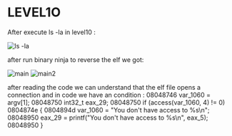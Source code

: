 # LEVEL1O


After execute ls -la in level10 :

![ls -la](https://cdn.discordapp.com/attachments/1015186220227231825/1148206472694616124/image.png)


after run binary ninja to reverse the elf we got:

![main](https://cdn.discordapp.com/attachments/1015186220227231825/1148990230909689946/image.png)
![main2](https://cdn.discordapp.com/attachments/1015186220227231825/1148990437391077406/image.png)


after reading the code we can understand that the elf file opens a connection and 
in code we have an condition : 
08048746      var_1060 = argv[1];
08048750      int32_t eax_29;
08048750      if (access(var_1060, 4) != 0)
0804874e      {
0804894d          var_1060 = "You don't have access to %s\n";
08048950          eax_29 = printf("You don't have access to %s\n", eax_5);
08048950      }
